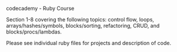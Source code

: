 codecademy - Ruby Course

Section 1-8 covering the following topics: control flow, loops, arrays/hashes/symbols, blocks/sorting, refactoring, CRUD, and blocks/procs/lambdas.

Please see individual ruby files for projects and description of code.
